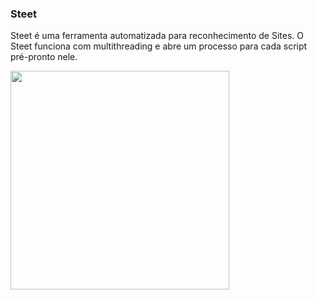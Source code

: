 ### Steet

<p>Steet é uma ferramenta automatizada para reconhecimento de Sites. O Steet funciona com multithreading e abre um processo para cada script pré-pronto nele.</p>
<div>
  <img width=350px height=350px src="Captura de tela de 2024-09-02 15-37-49.png"/>
</div>
